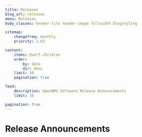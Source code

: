 ```yaml
---
title: Releases
blog_url: releases
menu: Releases
body_classes: header-lite header-image fullwidth blogstyling

sitemap:
    changefreq: monthly
    priority: 1.03

content:
    items: @self.children
    order:
        by: date
        dir: desc
    limit: 10
    pagination: true

feed:
    description: OpenNMS Software Release Announcements
    limit: 10

pagination: true
---
```


# Release Announcements
